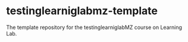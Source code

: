# testinglearniglabmz-template
The template repository for the testinglearniglabMZ course on Learning Lab.
